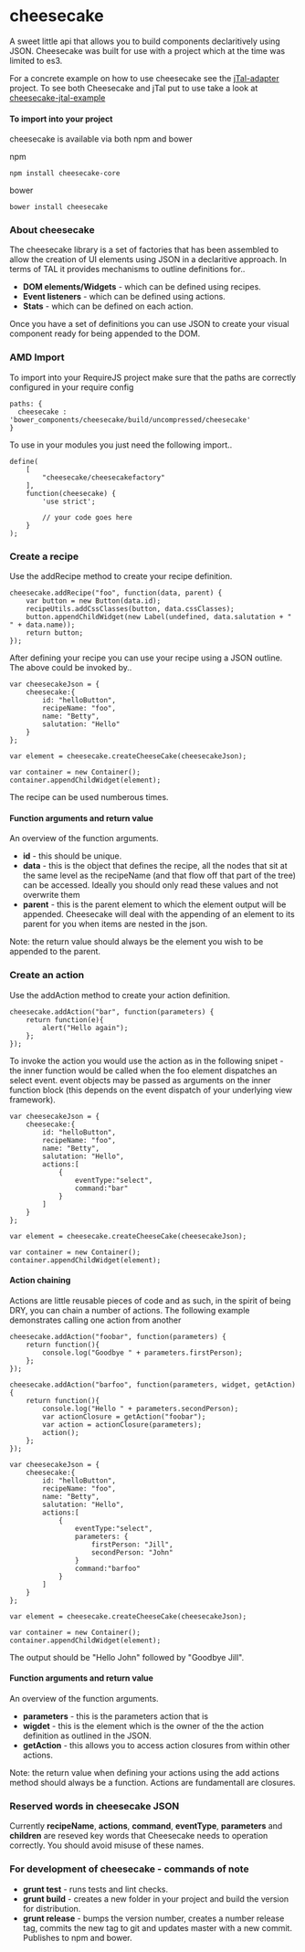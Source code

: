 # cheesecake
A sweet little api that allows you to build components declaritively using JSON. Cheesecake was built for use with a project which at the time was limited to es3.

For a concrete example on how to use cheesecake see the [jTal-adapter](https://github.com/DNR500/jtal-adapter) project. To see both Cheesecake and jTal put to use take a look at [cheesecake-jtal-example](https://github.com/DNR500/cheesecake-jtal-example)

#### To import into your project
cheesecake is available via both npm and bower

npm

```
npm install cheesecake-core
```

bower

```
bower install cheesecake
```

### About cheesecake

The cheesecake library is a set of factories that has been assembled to allow the creation of UI elements using JSON in a declaritive approach. In terms of TAL it provides mechanisms to outline definitions for..

* **DOM elements/Widgets** - which can be defined using recipes.
* **Event listeners** - which can be defined using actions.
* **Stats** - which can be defined on each action.

Once you have a set of definitions you can use JSON to create your visual component ready for being appended to the DOM.

### AMD Import
To import into your RequireJS project make sure that the paths are correctly configured in your require config

```
paths: {
  cheesecake : 'bower_components/cheesecake/build/uncompressed/cheesecake'
}

```
To use in your modules you just need the following import..

```
define(
    [
        "cheesecake/cheesecakefactory"
    ],
    function(cheesecake) {
        'use strict';
			
		// your code goes here 
    }
);

```


### Create a recipe
Use the addRecipe method to create your recipe definition.

```
cheesecake.addRecipe("foo", function(data, parent) {
    var button = new Button(data.id);
    recipeUtils.addCssClasses(button, data.cssClasses);
    button.appendChildWidget(new Label(undefined, data.salutation + " " + data.name));
    return button;
});  

```
After defining your recipe you can use your recipe using a JSON outline. The above could be invoked by..

```
var cheesecakeJson = {
    cheesecake:{
    	id: "helloButton",
        recipeName: "foo",
        name: "Betty",
        salutation: "Hello"
    }
};

var element = cheesecake.createCheeseCake(cheesecakeJson);

var container = new Container();
container.appendChildWidget(element);
```
The recipe can be used numberous times.

#### Function arguments and return value
An overview of the function arguments.

* **id** - this should be unique.
* **data** - this is the object that defines the recipe, all the nodes that sit at the same level as the recipeName (and that flow off that part of the tree) can be accessed. Ideally you should only read these values and not overwrite them
* **parent** - this is the parent element to which the element output will be appended. Cheesecake will deal with the appending of an element to its parent for you when items are nested in the json.

Note: the return value should always be the element you wish to be appended to the parent.

 
 
### Create an action
Use the addAction method to create your action definition. 

```
cheesecake.addAction("bar", function(parameters) {
    return function(e){
        alert("Hello again");
    };
});
```
To invoke the action you would use the action as in the following snipet - the inner function would be called when the foo element dispatches an select event. event objects may be passed as arguments on the inner function block (this depends on the event dispatch of your underlying view framework).

```
var cheesecakeJson = {
    cheesecake:{
    	id: "helloButton",
        recipeName: "foo",
        name: "Betty",
        salutation: "Hello",
        actions:[
        	{
        		eventType:"select",
        		command:"bar"
        	}
        ]
    }
};

var element = cheesecake.createCheeseCake(cheesecakeJson);

var container = new Container();
container.appendChildWidget(element);
```

#### Action chaining
Actions are little reusable pieces of code and as such, in the spirit of being DRY, you can chain a number of actions. The following example demonstrates calling one action from another

```
cheesecake.addAction("foobar", function(parameters) {
    return function(){
        console.log("Goodbye " + parameters.firstPerson);
    };
});

cheesecake.addAction("barfoo", function(parameters, widget, getAction) {
    return function(){
        console.log("Hello " + parameters.secondPerson);
        var actionClosure = getAction("foobar");
        var action = actionClosure(parameters);
        action();
    };
});

var cheesecakeJson = {
    cheesecake:{
    	id: "helloButton",
        recipeName: "foo",
        name: "Betty",
        salutation: "Hello",
        actions:[
        	{
        		eventType:"select",
        		parameters: {
        			firstPerson: "Jill",
        			secondPerson: "John"
        		}
        		command:"barfoo"
        	}
        ]
    }
};

var element = cheesecake.createCheeseCake(cheesecakeJson);

var container = new Container();
container.appendChildWidget(element);
```
The output should be "Hello John" followed by "Goodbye Jill".

#### Function arguments and return value
An overview of the function arguments.

* **parameters** - this is the parameters action that is 
* **wigdet** - this is the element which is the owner of the the action definition as outlined in the JSON.
* **getAction** - this allows you to access action closures from within other actions.

Note: the return value when defining your actions using the add actions method should always be a function. Actions are fundamentall are closures.

### Reserved words in cheesecake JSON
Currently **recipeName**, **actions**, **command**, **eventType**, **parameters** and **children** are reseved key words that Cheesecake needs to operation correctly. You should avoid misuse of these names.

### For development of cheesecake - commands of note
* **grunt test** - runs tests and lint checks.
* **grunt build** - creates a new folder in your project and build the version for distribution.
* **grunt release** - bumps the version number, creates a number release tag, commits the new tag to git and updates master with a new commit. Publishes to npm and bower.

